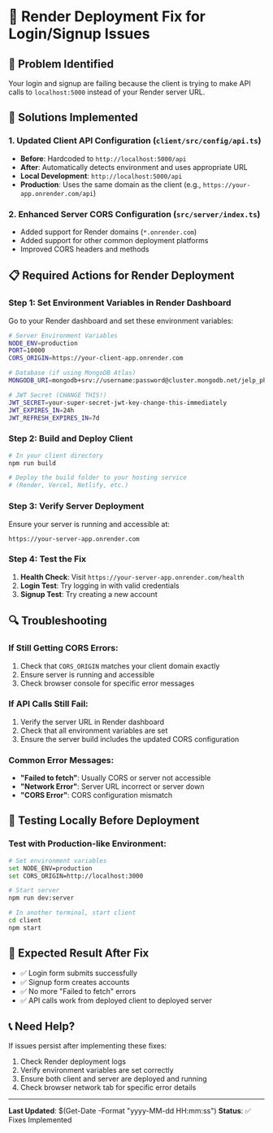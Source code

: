 # 🚀 Render Deployment Fix for Login/Signup Issues

## 🚨 **Problem Identified**
Your login and signup are failing because the client is trying to make API calls to `localhost:5000` instead of your Render server URL.

## 🔧 **Solutions Implemented**

### 1. **Updated Client API Configuration** (`client/src/config/api.ts`)
- **Before**: Hardcoded to `http://localhost:5000/api`
- **After**: Automatically detects environment and uses appropriate URL
- **Local Development**: `http://localhost:5000/api`
- **Production**: Uses the same domain as the client (e.g., `https://your-app.onrender.com/api`)

### 2. **Enhanced Server CORS Configuration** (`src/server/index.ts`)
- Added support for Render domains (`*.onrender.com`)
- Added support for other common deployment platforms
- Improved CORS headers and methods

## 📋 **Required Actions for Render Deployment**

### **Step 1: Set Environment Variables in Render Dashboard**
Go to your Render dashboard and set these environment variables:

```bash
# Server Environment Variables
NODE_ENV=production
PORT=10000
CORS_ORIGIN=https://your-client-app.onrender.com

# Database (if using MongoDB Atlas)
MONGODB_URI=mongodb+srv://username:password@cluster.mongodb.net/jelp_pharm_pms

# JWT Secret (CHANGE THIS!)
JWT_SECRET=your-super-secret-jwt-key-change-this-immediately
JWT_EXPIRES_IN=24h
JWT_REFRESH_EXPIRES_IN=7d
```

### **Step 2: Build and Deploy Client**
```bash
# In your client directory
npm run build

# Deploy the build folder to your hosting service
# (Render, Vercel, Netlify, etc.)
```

### **Step 3: Verify Server Deployment**
Ensure your server is running and accessible at:
```
https://your-server-app.onrender.com
```

### **Step 4: Test the Fix**
1. **Health Check**: Visit `https://your-server-app.onrender.com/health`
2. **Login Test**: Try logging in with valid credentials
3. **Signup Test**: Try creating a new account

## 🔍 **Troubleshooting**

### **If Still Getting CORS Errors:**
1. Check that `CORS_ORIGIN` matches your client domain exactly
2. Ensure server is running and accessible
3. Check browser console for specific error messages

### **If API Calls Still Fail:**
1. Verify the server URL in Render dashboard
2. Check that all environment variables are set
3. Ensure the server build includes the updated CORS configuration

### **Common Error Messages:**
- **"Failed to fetch"**: Usually CORS or server not accessible
- **"Network Error"**: Server URL incorrect or server down
- **"CORS Error"**: CORS configuration mismatch

## 📱 **Testing Locally Before Deployment**

### **Test with Production-like Environment:**
```bash
# Set environment variables
set NODE_ENV=production
set CORS_ORIGIN=http://localhost:3000

# Start server
npm run dev:server

# In another terminal, start client
cd client
npm start
```

## 🎯 **Expected Result After Fix**
- ✅ Login form submits successfully
- ✅ Signup form creates accounts
- ✅ No more "Failed to fetch" errors
- ✅ API calls work from deployed client to deployed server

## 📞 **Need Help?**
If issues persist after implementing these fixes:
1. Check Render deployment logs
2. Verify environment variables are set correctly
3. Ensure both client and server are deployed and running
4. Check browser network tab for specific error details

---
**Last Updated**: $(Get-Date -Format "yyyy-MM-dd HH:mm:ss")
**Status**: ✅ Fixes Implemented
